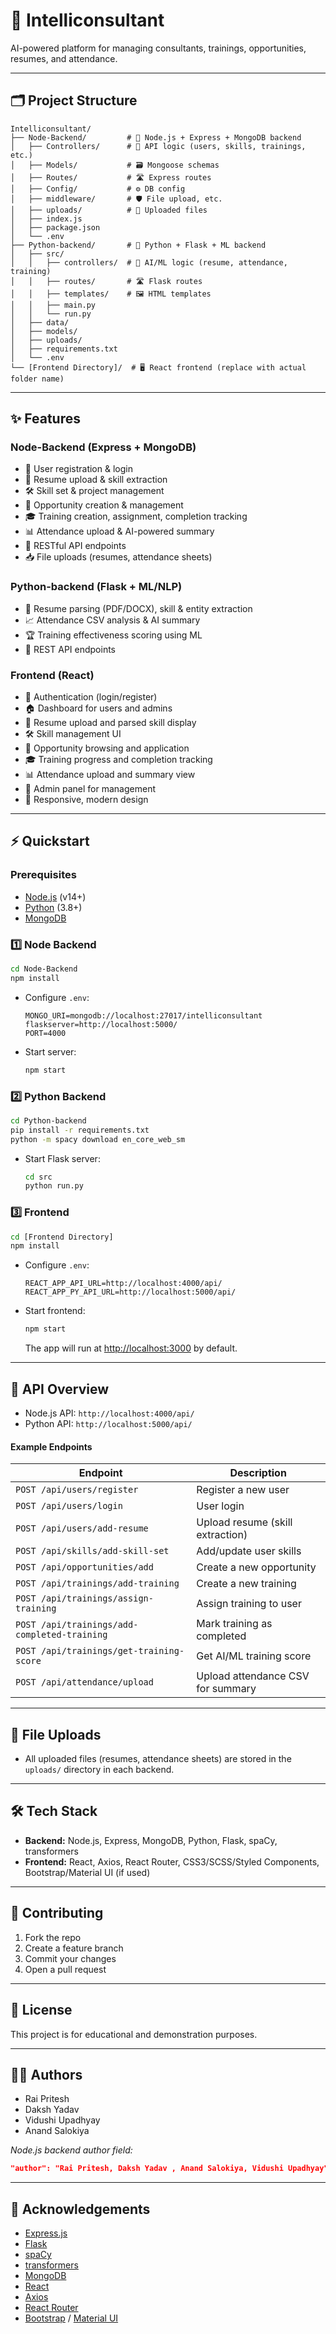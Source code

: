 # 🚀 Intelliconsultant

AI-powered platform for managing consultants, trainings, opportunities, resumes, and attendance.

---

## 🗂️ Project Structure

```
Intelliconsultant/
├── Node-Backend/         # 🚦 Node.js + Express + MongoDB backend
│   ├── Controllers/      # 🧩 API logic (users, skills, trainings, etc.)
│   ├── Models/           # 🗃️ Mongoose schemas
│   ├── Routes/           # 🛣️ Express routes
│   ├── Config/           # ⚙️ DB config
│   ├── middleware/       # 🛡️ File upload, etc.
│   ├── uploads/          # 📁 Uploaded files
│   ├── index.js
│   ├── package.json
│   └── .env
├── Python-backend/       # 🤖 Python + Flask + ML backend
│   ├── src/
│   │   ├── controllers/  # 🧠 AI/ML logic (resume, attendance, training)
│   │   ├── routes/       # 🛣️ Flask routes
│   │   ├── templates/    # 🖼️ HTML templates
│   │   ├── main.py
│   │   └── run.py
│   ├── data/
│   ├── models/
│   ├── uploads/
│   ├── requirements.txt
│   └── .env
└── [Frontend Directory]/  # 🖥️ React frontend (replace with actual folder name)
```

---

## ✨ Features

### Node-Backend (Express + MongoDB)
- 👤 User registration & login
- 📄 Resume upload & skill extraction
- 🛠️ Skill set & project management
- 💼 Opportunity creation & management
- 🎓 Training creation, assignment, completion tracking
- 📊 Attendance upload & AI-powered summary
- 🔗 RESTful API endpoints
- 📥 File uploads (resumes, attendance sheets)

### Python-backend (Flask + ML/NLP)
- 🧾 Resume parsing (PDF/DOCX), skill & entity extraction
- 📈 Attendance CSV analysis & AI summary
- 🏆 Training effectiveness scoring using ML
- 🔗 REST API endpoints

### Frontend (React)
- 🔐 Authentication (login/register)
- 🏠 Dashboard for users and admins
- 📄 Resume upload and parsed skill display
- 🛠️ Skill management UI
- 💼 Opportunity browsing and application
- 🎓 Training progress and completion tracking
- 📊 Attendance upload and summary view
- 📝 Admin panel for management
- 🌙 Responsive, modern design

---

## ⚡ Quickstart

### Prerequisites
- [Node.js](https://nodejs.org/) (v14+)
- [Python](https://www.python.org/) (3.8+)
- [MongoDB](https://www.mongodb.com/)

### 1️⃣ Node Backend

```sh
cd Node-Backend
npm install
```
- Configure `.env`:
  ```
  MONGO_URI=mongodb://localhost:27017/intelliconsultant
  flaskserver=http://localhost:5000/
  PORT=4000
  ```
- Start server:
  ```sh
  npm start
  ```

### 2️⃣ Python Backend

```sh
cd Python-backend
pip install -r requirements.txt
python -m spacy download en_core_web_sm
```
- Start Flask server:
  ```sh
  cd src
  python run.py
  ```

### 3️⃣ Frontend

```sh
cd [Frontend Directory]
npm install
```
- Configure `.env`:
  ```
  REACT_APP_API_URL=http://localhost:4000/api/
  REACT_APP_PY_API_URL=http://localhost:5000/api/
  ```
- Start frontend:
  ```sh
  npm start
  ```
  The app will run at [http://localhost:3000](http://localhost:3000) by default.

---

## 🔌 API Overview

- Node.js API: `http://localhost:4000/api/`
- Python API: `http://localhost:5000/api/`

#### Example Endpoints

| Endpoint                        | Description                       |
|----------------------------------|-----------------------------------|
| `POST /api/users/register`       | Register a new user               |
| `POST /api/users/login`          | User login                        |
| `POST /api/users/add-resume`     | Upload resume (skill extraction)  |
| `POST /api/skills/add-skill-set` | Add/update user skills            |
| `POST /api/opportunities/add`    | Create a new opportunity          |
| `POST /api/trainings/add-training` | Create a new training           |
| `POST /api/trainings/assign-training` | Assign training to user      |
| `POST /api/trainings/add-completed-training` | Mark training as completed |
| `POST /api/trainings/get-training-score` | Get AI/ML training score   |
| `POST /api/attendance/upload`    | Upload attendance CSV for summary |

---

## 📁 File Uploads

- All uploaded files (resumes, attendance sheets) are stored in the `uploads/` directory in each backend.

---

## 🛠️ Tech Stack

- **Backend:** Node.js, Express, MongoDB, Python, Flask, spaCy, transformers
- **Frontend:** React, Axios, React Router, CSS3/SCSS/Styled Components, Bootstrap/Material UI (if used)

---

## 🤝 Contributing

1. Fork the repo
2. Create a feature branch
3. Commit your changes
4. Open a pull request

---

## 📜 License

This project is for educational and demonstration purposes.

---

## 👨‍💻 Authors

- Rai Pritesh
- Daksh Yadav
- Vidushi Upadhyay
- Anand Salokiya

_Node.js backend author field:_
```json
"author": "Rai Pritesh, Daksh Yadav , Anand Salokiya, Vidushi Upadhyay",
```

---

## 🙏 Acknowledgements

- [Express.js](https://expressjs.com/)
- [Flask](https://flask.palletsprojects.com/)
- [spaCy](https://spacy.io/)
- [transformers](https://huggingface.co/transformers/)
- [MongoDB](https://www.mongodb.com/)
- [React](https://react.dev/)
- [Axios](https://axios-http.com/)
- [React Router](https://reactrouter.com/)
- [Bootstrap](https://getbootstrap.com/) / [Material UI](https://mui.com/)
